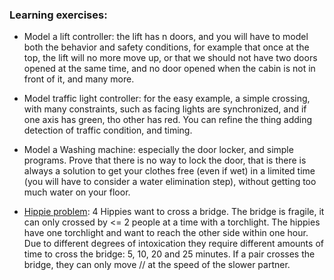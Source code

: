 
### Learning exercises:

- Model a lift controller: the lift has n doors, and you will have to model
both the behavior and safety conditions, for example that once at the top, the
lift will no more move up, or that we should not have two doors opened at the
same time, and no door opened when the cabin is not in front of it, and many
more.

- Model traffic light controller: for the easy example, a simple crossing, with
many constraints, such as facing lights are synchronized, and if one axis has
green, tho other has red. You can refine the thing adding detection of traffic
condition, and timing.

- Model a Washing machine: especially the door locker, and simple programs.
Prove that there is no way to lock the door, that is there is always a solution
to get your clothes free (even if wet) in a limited time (you will have to
consider a water elimination step), without getting too much water on your
floor.

- [Hippie problem](https://spcl.inf.ethz.ch/Teaching/2016-dphpc/recitation/spin_tutorial.pdf):
4 Hippies want to cross a bridge. The bridge is fragile, it can only crossed by
<= 2 people at a time with a torchlight. The hippies have one torchlight and
want to reach the other side within one hour. Due to different degrees of
intoxication they require different amounts of time to cross the bridge: 5, 10,
20 and 25 minutes.  If a pair crosses the bridge, they can only move // at the
speed of the slower partner.

